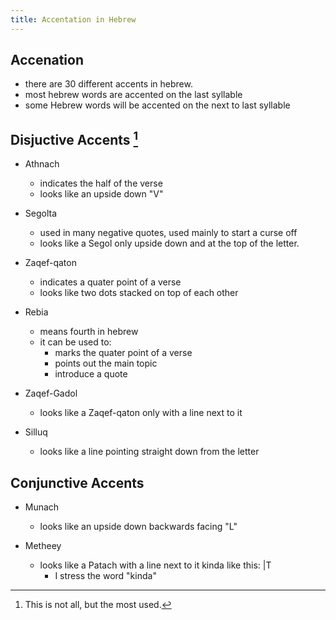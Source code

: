```yaml
---
title: Accentation in Hebrew
---
```

[^1]: This is not all, but the most used.

## Accenation
- there are 30 different accents in hebrew.
- most hebrew words are accented on the last syllable
- some Hebrew words will be accented on the next to last syllable

## Disjuctive Accents [^1]
- Athnach
    - indicates the half of the verse
    - looks like an upside down "V"

- Segolta
    - used in many negative quotes, used mainly to start a curse off
    - looks like a Segol only upside down and at the top of the letter.

- Zaqef-qaton
    - indicates a quater point of a verse
    - looks like two dots stacked on top of each other

- Rebia
    - means fourth in hebrew
    - it can be used to:
        - marks the quater point of a verse
        - points out the main topic
        - introduce a quote

- Zaqef-Gadol
    - looks like a Zaqef-qaton only with a line next to it

- Silluq
    - looks like a line pointing straight down from the letter

## Conjunctive Accents
- Munach
    - looks like an upside down backwards facing "L"

- Metheey
    - looks like a Patach with a line next to it kinda like this: |T
        - I stress the word "kinda"

